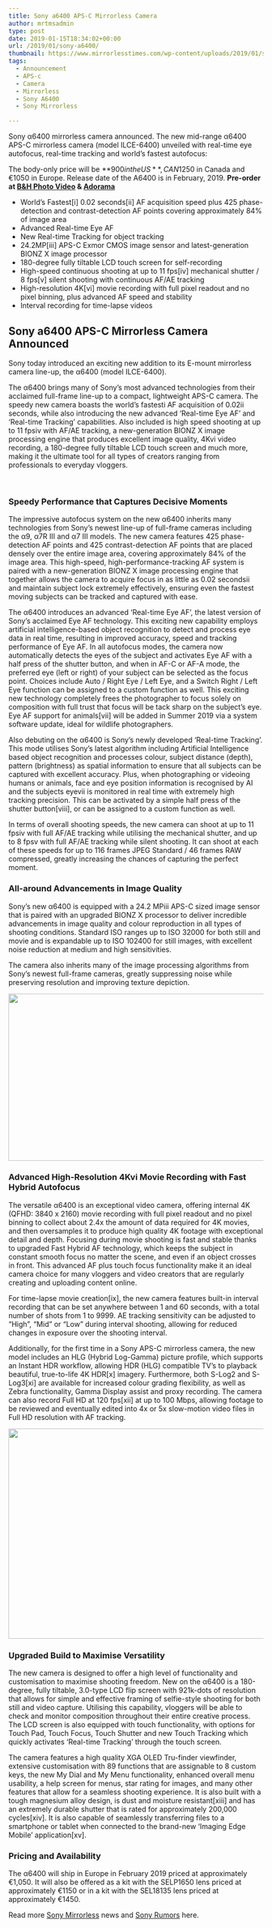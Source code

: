 ```yaml
---
title: Sony a6400 APS-C Mirrorless Camera
author: mrtmsadmin
type: post
date: 2019-01-15T18:34:02+00:00
url: /2019/01/sony-a6400/
thumbnail: https://www.mirrorlesstimes.com/wp-content/uploads/2019/01/sony-a6400-1.jpg
tags:
  - Announcement
  - APS-c
  - Camera
  - Mirrorless
  - Sony A6400
  - Sony Mirrorless

---
```

Sony α6400 mirrorless camera announced. The new mid-range α6400 APS-C mirrorless camera (model ILCE-6400) unveiled with real-time eye autofocus, real-time tracking and world’s fastest autofocus:

The body-only price will be **$900 in the US**, CAN$1250 in Canada and €1050 in Europe. Release date of the A6400 is in February, 2019. **Pre-order at <a href="https://www.bhphotovideo.com/c/product/1453768-REG/sony_ilce_6400_b_alpha_a6400_mirrorless_digital.html/BI/20175/KBID/14249/" target="_new" rel="nofollow" data-wpel-link="external">B&H Photo Video</a> & <a href="https://adorama.evyy.net/c/63923/51926/1036?u=https%3A%2F%2Fwww.adorama.com%2Fisoa6400.html" target="_new" rel="nofollow" data-wpel-link="external">Adorama</a>**<!--more-->

  * World’s Fastest[i] 0.02 seconds[ii] AF acquisition speed plus 425 phase-detection and contrast-detection AF points covering approximately 84% of image area
  * Advanced Real-time Eye AF
  * New Real-time Tracking for object tracking
  * 24.2MP[iii] APS-C Exmor CMOS image sensor and latest-generation BIONZ X image processor
  * 180-degree fully tiltable LCD touch screen for self-recording
  * High-speed continuous shooting at up to 11 fps[iv] mechanical shutter / 8 fps[v] silent shooting with continuous AF/AE tracking
  * High-resolution 4K[vi] movie recording with full pixel readout and no pixel binning, plus advanced AF speed and stability
  * Interval recording for time-lapse videos

## Sony a6400 APS-C Mirrorless Camera Announced

Sony today introduced an exciting new addition to its E-mount mirrorless camera line-up, the α6400 (model ILCE-6400).

The α6400 brings many of Sony’s most advanced technologies from their acclaimed full-frame line-up to a compact, lightweight APS-C camera. The speedy new camera boasts the world’s fastesti AF acquisition of 0.02ii seconds, while also introducing the new advanced ‘Real-time Eye AF’ and ‘Real-time Tracking’ capabilities. Also included is high speed shooting at up to 11 fpsiv with AF/AE tracking, a new-generation BIONZ X image processing engine that produces excellent image quality, 4Kvi video recording, a 180-degree fully tiltable LCD touch screen and much more, making it the ultimate tool for all types of creators ranging from professionals to everyday vloggers.

&nbsp;

### Speedy Performance that Captures Decisive Moments

The impressive autofocus system on the new α6400 inherits many technologies from Sony’s newest line-up of full-frame cameras including the α9, α7R III and α7 III models. The new camera features 425 phase-detection AF points and 425 contrast-detection AF points that are placed densely over the entire image area, covering approximately 84% of the image area. This high-speed, high-performance-tracking AF system is paired with a new-generation BIONZ X image processing engine that together allows the camera to acquire focus in as little as 0.02 secondsii and maintain subject lock extremely effectively, ensuring even the fastest moving subjects can be tracked and captured with ease.

The α6400 introduces an advanced ‘Real-time Eye AF’, the latest version of Sony’s acclaimed Eye AF technology. This exciting new capability employs artificial intelligence-based object recognition to detect and process eye data in real time, resulting in improved accuracy, speed and tracking performance of Eye AF. In all autofocus modes, the camera now automatically detects the eyes of the subject and activates Eye AF with a half press of the shutter button, and when in AF-C or AF-A mode, the preferred eye (left or right) of your subject can be selected as the focus point. Choices include Auto / Right Eye / Left Eye, and a Switch Right / Left Eye function can be assigned to a custom function as well. This exciting new technology completely frees the photographer to focus solely on composition with full trust that focus will be tack sharp on the subject’s eye. Eye AF support for animals[vii] will be added in Summer 2019 via a system software update, ideal for wildlife photographers.

Also debuting on the α6400 is Sony’s newly developed ‘Real-time Tracking’. This mode utilises Sony’s latest algorithm including Artificial Intelligence based object recognition and processes colour, subject distance (depth), pattern (brightness) as spatial information to ensure that all subjects can be captured with excellent accuracy. Plus, when photographing or videoing humans or animals, face and eye position information is recognised by AI and the subjects eyevii is monitored in real time with extremely high tracking precision. This can be activated by a simple half press of the shutter button[viii], or can be assigned to a custom function as well.

In terms of overall shooting speeds, the new camera can shoot at up to 11 fpsiv with full AF/AE tracking while utilising the mechanical shutter, and up to 8 fpsv with full AF/AE tracking while silent shooting. It can shoot at each of these speeds for up to 116 frames JPEG Standard / 46 frames RAW compressed, greatly increasing the chances of capturing the perfect moment.

### All-around Advancements in Image Quality

Sony’s new α6400 is equipped with a 24.2 MPiii APS-C sized image sensor that is paired with an upgraded BIONZ X processor to deliver incredible advancements in image quality and colour reproduction in all types of shooting conditions. Standard ISO ranges up to ISO 32000 for both still and movie and is expandable up to ISO 102400 for still images, with excellent noise reduction at medium and high sensitivities.

The camera also inherits many of the image processing algorithms from Sony’s newest full-frame cameras, greatly suppressing noise while preserving resolution and improving texture depiction.

[<img class="aligncenter size-full wp-image-3079" src="https://i0.wp.com/www.mirrorlesstimes.com/wp-content/uploads/2019/01/sony-a6400-2.jpg?resize=600%2C330&#038;ssl=1" alt="" width="600" height="330" srcset="https://i0.wp.com/www.mirrorlesstimes.com/wp-content/uploads/2019/01/sony-a6400-2.jpg?w=1200&ssl=1 1200w, https://i0.wp.com/www.mirrorlesstimes.com/wp-content/uploads/2019/01/sony-a6400-2.jpg?resize=470%2C258&ssl=1 470w, https://i0.wp.com/www.mirrorlesstimes.com/wp-content/uploads/2019/01/sony-a6400-2.jpg?resize=768%2C422&ssl=1 768w, https://i0.wp.com/www.mirrorlesstimes.com/wp-content/uploads/2019/01/sony-a6400-2.jpg?resize=970%2C533&ssl=1 970w" sizes="(max-width: 600px) 100vw, 600px" data-recalc-dims="1" />][1]

### Advanced High-Resolution 4Kvi Movie Recording with Fast Hybrid Autofocus

The versatile α6400 is an exceptional video camera, offering internal 4K (QFHD: 3840 x 2160) movie recording with full pixel readout and no pixel binning to collect about 2.4x the amount of data required for 4K movies, and then oversamples it to produce high quality 4K footage with exceptional detail and depth. Focusing during movie shooting is fast and stable thanks to upgraded Fast Hybrid AF technology, which keeps the subject in constant smooth focus no matter the scene, and even if an object crosses in front. This advanced AF plus touch focus functionality make it an ideal camera choice for many vloggers and video creators that are regularly creating and uploading content online.

For time-lapse movie creation[ix], the new camera features built-in interval recording that can be set anywhere between 1 and 60 seconds, with a total number of shots from 1 to 9999. AE tracking sensitivity can be adjusted to “High”, “Mid” or “Low” during interval shooting, allowing for reduced changes in exposure over the shooting interval.

Additionally, for the first time in a Sony APS-C mirrorless camera, the new model includes an HLG (Hybrid Log-Gamma) picture profile, which supports an Instant HDR workflow, allowing HDR (HLG) compatible TV’s to playback beautiful, true-to-life 4K HDR[x] imagery. Furthermore, both S-Log2 and S-Log3[xi] are available for increased colour grading flexibility, as well as Zebra functionality, Gamma Display assist and proxy recording. The camera can also record Full HD at 120 fps[xii] at up to 100 Mbps, allowing footage to be reviewed and eventually edited into 4x or 5x slow-motion video files in Full HD resolution with AF tracking.

[<img class="aligncenter size-full wp-image-3080" src="https://i2.wp.com/www.mirrorlesstimes.com/wp-content/uploads/2019/01/sony-a6400-3.jpg?resize=600%2C415&#038;ssl=1" alt="" width="600" height="415" srcset="https://i2.wp.com/www.mirrorlesstimes.com/wp-content/uploads/2019/01/sony-a6400-3.jpg?w=1200&ssl=1 1200w, https://i2.wp.com/www.mirrorlesstimes.com/wp-content/uploads/2019/01/sony-a6400-3.jpg?resize=434%2C300&ssl=1 434w, https://i2.wp.com/www.mirrorlesstimes.com/wp-content/uploads/2019/01/sony-a6400-3.jpg?resize=768%2C531&ssl=1 768w, https://i2.wp.com/www.mirrorlesstimes.com/wp-content/uploads/2019/01/sony-a6400-3.jpg?resize=970%2C671&ssl=1 970w" sizes="(max-width: 600px) 100vw, 600px" data-recalc-dims="1" />][2]

### Upgraded Build to Maximise Versatility

The new camera is designed to offer a high level of functionality and customisation to maximise shooting freedom. New on the α6400 is a 180-degree, fully tiltable, 3.0-type LCD flip screen with 921k-dots of resolution that allows for simple and effective framing of selfie-style shooting for both still and video capture. Utilising this capability, vloggers will be able to check and monitor composition throughout their entire creative process. The LCD screen is also equipped with touch functionality, with options for Touch Pad, Touch Focus, Touch Shutter and new Touch Tracking which quickly activates ‘Real-time Tracking’ through the touch screen.

The camera features a high quality XGA OLED Tru-finder viewfinder, extensive customisation with 89 functions that are assignable to 8 custom keys, the new My Dial and My Menu functionality, enhanced overall menu usability, a help screen for menus, star rating for images, and many other features that allow for a seamless shooting experience. It is also built with a tough magnesium alloy design, is dust and moisture resistant[xiii] and has an extremely durable shutter that is rated for approximately 200,000 cycles[xiv]. It is also capable of seamlessly transferring files to a smartphone or tablet when connected to the brand-new ‘Imaging Edge Mobile’ application[xv].

### Pricing and Availability

The α6400 will ship in Europe in February 2019 priced at approximately €1,050. It will also be offered as a kit with the SELP1650 lens priced at approximately €1150 or in a kit with the SEL18135 lens priced at approximately €1450.

Read more <a href="https://www.mirrorlesstimes.com/tags/sony-mirrorless/" target="_blank" rel="noopener">Sony Mirrorless</a> news and <a href="https://www.dailycameranews.com/tag/sony-rumors/" target="_blank" rel="noopener">Sony Rumors</a> here.

 [1]: https://i0.wp.com/www.mirrorlesstimes.com/wp-content/uploads/2019/01/sony-a6400-2.jpg?ssl=1
 [2]: https://i2.wp.com/www.mirrorlesstimes.com/wp-content/uploads/2019/01/sony-a6400-3.jpg?ssl=1